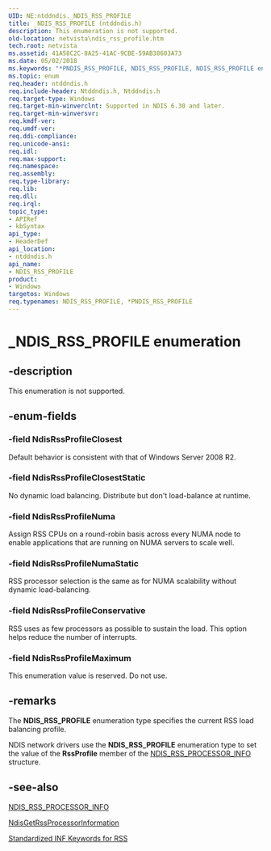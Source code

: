 ```yaml
---
UID: NE:ntddndis._NDIS_RSS_PROFILE
title: _NDIS_RSS_PROFILE (ntddndis.h)
description: This enumeration is not supported.
old-location: netvista\ndis_rss_profile.htm
tech.root: netvista
ms.assetid: 41A58C2C-8A25-41AC-9CBE-59AB38603A73
ms.date: 05/02/2018
ms.keywords: "*PNDIS_RSS_PROFILE, NDIS_RSS_PROFILE, NDIS_RSS_PROFILE enumeration [Network Drivers Starting with Windows Vista], NdisRssProfileClosest, NdisRssProfileClosestStatic, NdisRssProfileConservative, NdisRssProfileMaximum, NdisRssProfileNuma, NdisRssProfileNumaStatic, _NDIS_RSS_PROFILE, netvista.ndis_rss_profile, ntddndis/NDIS_RSS_PROFILE, ntddndis/NdisRssProfileClosest, ntddndis/NdisRssProfileClosestStatic, ntddndis/NdisRssProfileConservative, ntddndis/NdisRssProfileMaximum, ntddndis/NdisRssProfileNuma, ntddndis/NdisRssProfileNumaStatic"
ms.topic: enum
req.header: ntddndis.h
req.include-header: Ntddndis.h, Ntddndis.h
req.target-type: Windows
req.target-min-winverclnt: Supported in NDIS 6.30 and later.
req.target-min-winversvr: 
req.kmdf-ver: 
req.umdf-ver: 
req.ddi-compliance: 
req.unicode-ansi: 
req.idl: 
req.max-support: 
req.namespace: 
req.assembly: 
req.type-library: 
req.lib: 
req.dll: 
req.irql: 
topic_type:
- APIRef
- kbSyntax
api_type:
- HeaderDef
api_location:
- ntddndis.h
api_name:
- NDIS_RSS_PROFILE
product:
- Windows
targetos: Windows
req.typenames: NDIS_RSS_PROFILE, *PNDIS_RSS_PROFILE
---
```


# _NDIS_RSS_PROFILE enumeration


## -description


This enumeration is not supported.


## -enum-fields




### -field NdisRssProfileClosest

Default behavior is consistent with that of Windows Server 2008 R2.


### -field NdisRssProfileClosestStatic

No dynamic load balancing. Distribute but don't load-balance at runtime.


### -field NdisRssProfileNuma

Assign RSS CPUs on a round-robin basis across every NUMA node to enable applications that are running on NUMA servers to scale well.


### -field NdisRssProfileNumaStatic

RSS processor selection is the same as for NUMA scalability without dynamic load-balancing.


### -field NdisRssProfileConservative

RSS uses as few processors as possible to sustain the load. This option helps reduce the number of interrupts.


### -field NdisRssProfileMaximum

This enumeration  value is reserved. Do not use.


## -remarks



The <b>NDIS_RSS_PROFILE</b> enumeration type specifies the current  RSS load balancing profile.

NDIS network drivers use the <b>NDIS_RSS_PROFILE</b> enumeration type to set the value of the <b>RssProfile</b> member of the <a href="https://docs.microsoft.com/windows-hardware/drivers/ddi/content/ntddndis/ns-ntddndis-_ndis_rss_processor_info">NDIS_RSS_PROCESSOR_INFO</a> structure.




## -see-also




<a href="https://docs.microsoft.com/windows-hardware/drivers/ddi/content/ntddndis/ns-ntddndis-_ndis_rss_processor_info">NDIS_RSS_PROCESSOR_INFO</a>



<a href="https://docs.microsoft.com/windows-hardware/drivers/ddi/content/ndis/nf-ndis-ndisgetrssprocessorinformation">
   NdisGetRssProcessorInformation</a>



<a href="https://docs.microsoft.com/windows-hardware/drivers/network/standardized-inf-keywords-for-rss">Standardized INF Keywords for RSS</a>
 

 

